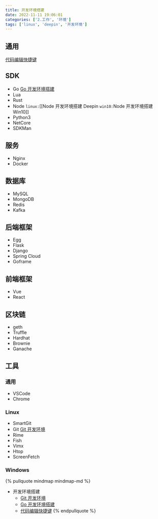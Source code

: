 ```yaml
---
title: 开发环境搭建
date: 2022-11-11 19:06:01
categories: ['2.工作', '环境']
tags: ['linux', 'deepin', '开发环境']
---
```

  
  
## 通用

[代码编辑快捷键](../8473a3e456218af045c905a822ea19e7cda31bd8)
  
  
## SDK

- Go [Go 开发环境搭建](../e1c5a4b5d0acd15a59a3afc9a59c56bc9aeb1416)
- Lua
- Rust
- Node `linux:`[[Node 开发环境搭建 Deepin `win10:`Node 开发环境搭建 Win10]]
- Python3
- NetCore
- SDKMan
  
  
## 服务

- Nginx
- Docker
  
  
## 数据库

- MySQL
- MongoDB
- Redis
- Kafka
  
  
## 后端框架

- Egg 
- Flask
- Django
- Spring Cloud
- Goframe
  
  
## 前端框架

- Vue
- React 
  
  
## 区块链

- geth
- Truffle
- Hardhat
- Brownie
- Ganache
  
  
## 工具

  
  
### 通用

- VSCode
- Chrome
  
  
### Linux

- SmartGit
- Git [Git 开发环境](../b78e92d7ee6ccceef2f294b889477d3561c00690)
- Rime
- Fish
- Vimx
- Htop
- ScreenFetch
  
  
### Windows

{% pullquote mindmap mindmap-md %}
- 开发环境搭建
  - [Git 开发环境](../b78e92d7ee6ccceef2f294b889477d3561c00690)
  - [Go 开发环境搭建](../e1c5a4b5d0acd15a59a3afc9a59c56bc9aeb1416)
  - [代码编辑快捷键](../8473a3e456218af045c905a822ea19e7cda31bd8)
{% endpullquote %}